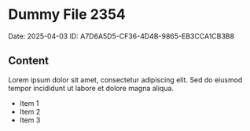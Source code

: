 # Dummy File 2354

Date: 2025-04-03
ID: A7D6A5D5-CF36-4D4B-9865-EB3CCA1CB3B8

## Content

Lorem ipsum dolor sit amet, consectetur adipiscing elit.
Sed do eiusmod tempor incididunt ut labore et dolore magna aliqua.

* Item 1
* Item 2
* Item 3

